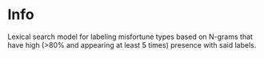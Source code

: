 #  Info
Lexical search model for labeling misfortune types based on N-grams that have high (>80% and appearing at least 5 times) presence with said labels.
